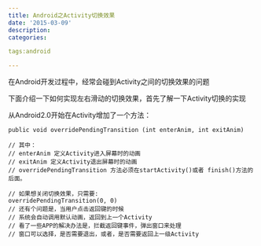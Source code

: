 ```yaml
---
title: Android之Activity切换效果
date: '2015-03-09'
description:
categories:

tags:android

---
```


在Android开发过程中，经常会碰到Activity之间的切换效果的问题

下面介绍一下如何实现左右滑动的切换效果，首先了解一下Activity切换的实现

从Android2.0开始在Activity增加了一个方法：

>

	public void overridePendingTransition (int enterAnim, int exitAnim)

	// 其中：
	// enterAnim 定义Activity进入屏幕时的动画
	// exitAnim 定义Activity退出屏幕时的动画
	// overridePendingTransition 方法必须在startActivity()或者 finish()方法的后面。

	// 如果想关闭切换效果，只需要:
	overridePendingTransition(0, 0)
	// 还有个问题是，当用户点击返回键的时候
	// 系统会自动调用默认动画，返回到上一个Activity
	// 看了一些APP的解决办法是，拦截返回键事件，弹出窗口来处理
	// 窗口可以选择，是否需要退出，或者，是否需要返回上一级Activity

>




